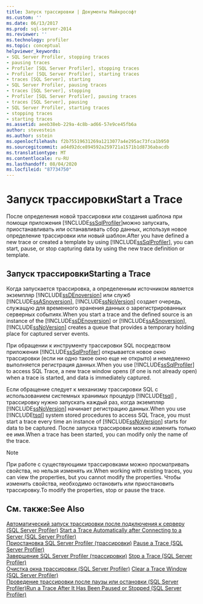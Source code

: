 ```yaml
---
title: Запуск трассировки | Документы Майкрософт
ms.custom: ''
ms.date: 06/13/2017
ms.prod: sql-server-2014
ms.reviewer: ''
ms.technology: profiler
ms.topic: conceptual
helpviewer_keywords:
- SQL Server Profiler, stopping traces
- pausing traces
- Profiler [SQL Server Profiler], stopping traces
- Profiler [SQL Server Profiler], starting traces
- traces [SQL Server], starting
- SQL Server Profiler, pausing traces
- traces [SQL Server], stopping
- Profiler [SQL Server Profiler], pausing traces
- traces [SQL Server], pausing
- SQL Server Profiler, starting traces
- stopping traces
- starting traces
ms.assetid: aeeb38eb-229a-4c8b-ad66-57e9ce45fb6a
author: stevestein
ms.author: sstein
ms.openlocfilehash: f2b75519631269a1213077a4e295ac73fca1b950
ms.sourcegitcommit: ad4d92dce894592a259721a1571b1d8736abacdb
ms.translationtype: MT
ms.contentlocale: ru-RU
ms.lasthandoff: 08/04/2020
ms.locfileid: "87734750"
---
```

# <a name="start-a-trace"></a><span data-ttu-id="c4e5d-102">Запуск трассировки</span><span class="sxs-lookup"><span data-stu-id="c4e5d-102">Start a Trace</span></span>
  <span data-ttu-id="c4e5d-103">После определения новой трассировки или создания шаблона при помощи приложения [!INCLUDE[ssSqlProfiler](../../includes/sssqlprofiler-md.md)]можно запускать, приостанавливать или останавливать сбор данных, используя новое определение трассировки или новый шаблон.</span><span class="sxs-lookup"><span data-stu-id="c4e5d-103">After you have defined a new trace or created a template by using [!INCLUDE[ssSqlProfiler](../../includes/sssqlprofiler-md.md)], you can start, pause, or stop capturing data by using the new trace definition or template.</span></span>  
  
## <a name="starting-a-trace"></a><span data-ttu-id="c4e5d-104">Запуск трассировки</span><span class="sxs-lookup"><span data-stu-id="c4e5d-104">Starting a Trace</span></span>  
 <span data-ttu-id="c4e5d-105">Когда запускается трассировка, а определенным источником является экземпляр [!INCLUDE[ssDEnoversion](../../includes/ssdenoversion-md.md)] или служб [!INCLUDE[ssASnoversion](../../includes/ssasnoversion-md.md)], [!INCLUDE[ssNoVersion](../../includes/ssnoversion-md.md)] создает очередь, служащую для временного хранения данных о зарегистрированных серверных событиях.</span><span class="sxs-lookup"><span data-stu-id="c4e5d-105">When you start a trace and the defined source is an instance of the [!INCLUDE[ssDEnoversion](../../includes/ssdenoversion-md.md)] or [!INCLUDE[ssASnoversion](../../includes/ssasnoversion-md.md)], [!INCLUDE[ssNoVersion](../../includes/ssnoversion-md.md)] creates a queue that provides a temporary holding place for captured server events.</span></span>  
  
 <span data-ttu-id="c4e5d-106">При обращении к инструменту трассировки SQL посредством приложения [!INCLUDE[ssSqlProfiler](../../includes/sssqlprofiler-md.md)] открывается новое окно трассировки (если ни одно такое окно еще не открыто) и немедленно выполняется регистрация данных.</span><span class="sxs-lookup"><span data-stu-id="c4e5d-106">When you use [!INCLUDE[ssSqlProfiler](../../includes/sssqlprofiler-md.md)] to access SQL Trace, a new trace window opens (if one is not already open) when a trace is started, and data is immediately captured.</span></span>  
  
 <span data-ttu-id="c4e5d-107">Если обращение следует к механизму трассировки SQL с использованием системных хранимых процедур [!INCLUDE[tsql](../../includes/tsql-md.md)] , трассировку нужно запускать каждый раз, когда экземпляр [!INCLUDE[ssNoVersion](../../includes/ssnoversion-md.md)] начинает регистрацию данных.</span><span class="sxs-lookup"><span data-stu-id="c4e5d-107">When you use [!INCLUDE[tsql](../../includes/tsql-md.md)] system stored procedures to access SQL Trace, you must start a trace every time an instance of [!INCLUDE[ssNoVersion](../../includes/ssnoversion-md.md)] starts for data to be captured.</span></span> <span data-ttu-id="c4e5d-108">После запуска трассировки можно изменить только ее имя.</span><span class="sxs-lookup"><span data-stu-id="c4e5d-108">When a trace has been started, you can modify only the name of the trace.</span></span>  
  
> [!NOTE]  
>  <span data-ttu-id="c4e5d-109">При работе с существующими трассировками можно просматривать свойства, но нельзя изменять их.</span><span class="sxs-lookup"><span data-stu-id="c4e5d-109">When working with existing traces, you can view the properties, but you cannot modify the properties.</span></span> <span data-ttu-id="c4e5d-110">Чтобы изменить свойства, необходимо остановить или приостановить трассировку.</span><span class="sxs-lookup"><span data-stu-id="c4e5d-110">To modify the properties, stop or pause the trace.</span></span>  
  
## <a name="see-also"></a><span data-ttu-id="c4e5d-111">См. также:</span><span class="sxs-lookup"><span data-stu-id="c4e5d-111">See Also</span></span>  
 <span data-ttu-id="c4e5d-112">[Автоматический запуск трассировки после подключения к серверу &#40;SQL Server Profiler&#41;](start-a-trace-automatically-after-connecting-to-a-server-sql-server-profiler.md) </span><span class="sxs-lookup"><span data-stu-id="c4e5d-112">[Start a Trace Automatically after Connecting to a Server &#40;SQL Server Profiler&#41;](start-a-trace-automatically-after-connecting-to-a-server-sql-server-profiler.md) </span></span>  
 <span data-ttu-id="c4e5d-113">[Приостановка SQL Server Profiler &#40;трассировки&#41;](pause-a-trace-sql-server-profiler.md) </span><span class="sxs-lookup"><span data-stu-id="c4e5d-113">[Pause a Trace &#40;SQL Server Profiler&#41;](pause-a-trace-sql-server-profiler.md) </span></span>  
 <span data-ttu-id="c4e5d-114">[Завершение SQL Server Profiler &#40;трассировки&#41;](stop-a-trace-sql-server-profiler.md) </span><span class="sxs-lookup"><span data-stu-id="c4e5d-114">[Stop a Trace &#40;SQL Server Profiler&#41;](stop-a-trace-sql-server-profiler.md) </span></span>  
 <span data-ttu-id="c4e5d-115">[Очистка окна трассировки &#40;SQL Server Profiler&#41;](clear-a-trace-window-sql-server-profiler.md) </span><span class="sxs-lookup"><span data-stu-id="c4e5d-115">[Clear a Trace Window &#40;SQL Server Profiler&#41;](clear-a-trace-window-sql-server-profiler.md) </span></span>  
 [<span data-ttu-id="c4e5d-116">Проведение трассировки после паузы или остановки (SQL Server Profiler)</span><span class="sxs-lookup"><span data-stu-id="c4e5d-116">Run a Trace After It Has Been Paused or Stopped &#40;SQL Server Profiler&#41;</span></span>](run-a-trace-after-it-has-been-paused-or-stopped-sql-server-profiler.md)  
  
  
